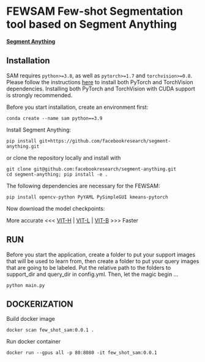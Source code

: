 # FEWSAM Few-shot Segmentation tool based on Segment Anything

**[Segment Anything](https://github.com/facebookresearch/segment-anything)**


## Installation

SAM requires `python>=3.8`, as well as `pytorch>=1.7` and `torchvision>=0.8`. Please follow the instructions [here](https://pytorch.org/get-started/locally/) to install both PyTorch and TorchVision dependencies. Installing both PyTorch and TorchVision with CUDA support is strongly recommended.

Before you start installation, create an environment first:
```
conda create --name sam python==3.9
```

Install Segment Anything:
```
pip install git+https://github.com/facebookresearch/segment-anything.git
```

or clone the repository locally and install with

```
git clone git@github.com:facebookresearch/segment-anything.git
cd segment-anything; pip install -e .
```

The following dependencies are necessary for the FEWSAM:

```
pip install opencv-python PyYAML PySimpleGUI kmeans-pytorch
```

Now download the model checkpoints:

More accurate <<< [VIT-H](https://dl.fbaipublicfiles.com/segment_anything/sam_vit_h_4b8939.pth) 
| [VIT-L](https://dl.fbaipublicfiles.com/segment_anything/sam_vit_l_0b3195.pth) 
| [VIT-B](https://dl.fbaipublicfiles.com/segment_anything/sam_vit_b_01ec64.pth) >>> Faster

## RUN

Before you start the application, create a folder to put your
support images that will be used to learn from, then create a 
folder to put your query images that are going to be labeled.
Put the relative path to the folders to support_dir and query_dir in config.yml.
Then, let the magic begin ...
```
python main.py
```

## DOCKERIZATION
Build docker image
```
docker scan few_shot_sam:0.0.1 .
```
Run docker container
```
docker run --gpus all -p 80:8080 -it few_shot_sam:0.0.1
```


